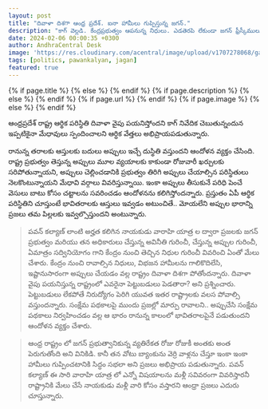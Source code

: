 ```yaml
---
layout: post
title: "దివాళా దిశగా ఆంధ్ర ప్రదేశ్. ఐనా హామీలు గుప్పిస్తున్న జగన్."
description: "కాగ్ వెల్లడి. కేంద్రప్రభుత్వం ఆపనున్న నిధులు. ఎడతెరపి లేకుండా జగన్ ఫ్రీస్కీములు, హామీలు."
date: 2024-02-06 00:00:35 +0300
author: AndhraCentral Desk
image: 'https://res.cloudinary.com/acentral/image/upload/v1707278068/ganja/andhraeconomy_on0u6n.jpg'
tags: [politics, pawankalyan, jagan]
featured: true
---
```


<meta content="{{ site.title }}" property="og:site_name">
{% if page.title %}
  <meta content="{{ page.title }}" property="og:title">
{% else %}
  <meta content="{{ site.title }}" property="og:title">
{% endif %}
{% if page.description %}
  <meta content="{{ page.description }}" property="og:description">
{% else %}
  <meta content="{{ site.description }}" property="og:description">
{% endif %}
{% if page.url %}
  <meta content="{{ site.url }}{{ page.url }}" property="og:url">
{% endif %}
{% if page.image %}
  <meta content="https://res.cloudinary.com/acentral/image/upload/v1707278068/ganja/andhraeconomy_on0u6n.jpg" property="og:image">
{% else %}
  <meta content="{{ site.url }}/images/og.png" property="og:image">
{% endif %}


ఆంధ్రప్రదేశ్ రాష్ట్ర ఆర్థిక పరిస్థితి దివాళా వైపు పయనిస్తోందని కాగ్ నివేదిక చెబుతున్నందున ఇప్పటికైనా మేధావులు స్పందించాలని ఆర్ధిక వేత్తలు అభిప్రాయపడుతున్నారు. 

రానున్న తరాలకు ఆస్తులకు బదులు అప్పులు ఇచ్చే దుస్థితి వస్తుందని ఆందోళన వ్యక్తం చేసింది. రాష్ట్ర ప్రభుత్వం తెస్తున్న అప్పులు మూల వ్యయాలకు కాకుండా రోజువారీ ఖర్చులకు సరిపోతున్నాయని, అప్పులు చెల్లించడానికి ప్రభుత్వం తిరిగి అప్పులు చేయాల్సిన పరిస్థితులు నెలకొంటున్నాయని మేధావి వర్గాలు వివరిస్తున్నాయి. ఇంకా అప్పులు తీసుకునే పరిధి పెంచే వెసులు బాటు కోసం చట్టాలను సవరించడం ఆందోళనను కలిగిస్తోందన్నారు. ప్రస్తుతం ఏపీ ఆర్థిక పరిస్థితిని చూస్తుంటే భావితరాలకు ఆస్తులు ఇవ్వడం అటుంచితే.. మోయలేని అప్పుల భారాన్ని ప్రజలు తమ పిల్లలకు ఇవ్వల్సొస్తుందని అంటున్నారు. 

> పవన్ కల్యాణ్ లాంటి అర్హత కలిగిన నాయకుడు వారాహి యాత్ర ల ద్వారా ప్రజలకు జగన్ ప్రభుత్వం మరియు తన అధికారులు చేస్తున్న అవినీతి గురించీ, చేస్తున్న అప్పుల గురించీ, ఏమాత్రం సద్వినియోగం గాని కేంద్రం నుంచి తెచ్చిన నిధుల గురించీ వివరించి ఏంతో మేలు చేశారు.
కేంద్రం నుంచి రావాల్సిన నిధులు, విభజన హామీలను గాలికొదిలేసి, ఇష్టానుసారంగా అప్పులు చేయడం వల్ల రాష్ట్రం దివాళా దిశగా పోతోందన్నారు. దివాళా వైపు పయనిస్తున్న రాష్ట్రంలో ఎవరైనా పెట్టుబడులు పెడతారా? అని ప్రశ్నించారు. పెట్టుబడులు లేకపోతే నిరుద్యోగం పెరిగి యువత ఇతర రాష్ట్రాలకు వలస పోవాల్సి వస్తుందన్నారు. సంక్షేమ పథకాలపై ముందు ప్రజల్లో మార్పు రావాలని.. అప్పుచేసి సంక్షేమ పథకాలు నిర్వహించడం వల్ల ఆ భారం రానున్న కాలంలో భావితరాలపైనే పడుతుందని ఆందోళన వ్యక్తం చేశారు.

> ఆంధ్ర రాష్ట్రం లో జగన్ ప్రభుత్వానికున్న వ్యతిరేకత రోజు రోజుకీ అంతకు అంత పెరుగుతోంది అని వినికిడి. కానీ తన వోటు బ్యాంకును వెర్రి వాళ్లను చేస్తూ ఇంకా ఇంకా హామీలు గుప్పించటానికి సిద్ధం సభలా అని ప్రజలు అభిప్రాయ పడుతున్నారు. 
పవన్ కల్యాణ్ ఈ సారి వారాహి యాత్ర లో ఎన్నో విషయాలను మళ్లీ సవివరంగా వివరిస్తారనీ రాష్ట్రానికి మేలు చేసే నాయకుడు మళ్లీ వారి కోసం వస్తారని ఆంధ్రా ప్రజలు ఎదురు చూస్తున్నారు.

